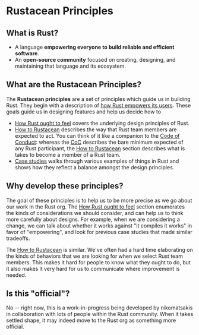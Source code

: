 # Rustacean Principles

## What is Rust?

* A language **empowering everyone to build reliable and efficient software**.
* An **open-source community** focused on creating, designing, and maintaining that language and its ecosystem.

## What are the Rustacean Principles?

The **Rustacean principles** are a set of principles which guide us in building Rust. They begin with a description of [how Rust empowers its users](./how_rust_empowers.md). These goals guide us in designing features and help us decide how to 

* [How Rust ought to feel](./how_rust_feels.md) covers the underlying design principles of Rust.
* [How to Rustacean](./how_to_rustacean.md) describes the way that Rust team members are expected to act. You can think of it like a companion to the [Code of Conduct][CoC]: whereas the [CoC] describes the bare minimum expected of any Rust participant, the [How to Rustacean] section describes what is takes to become a member of a Rust team.
* [Case studies](./case_studies.md) walks through various examples of things in Rust and shows how they reflect a balance amongst the design principles.

## Why develop these principles?

The goal of these principles is to help us to be more precise as we go about our work in the Rust org. The [How Rust ought to feel](./how_rust_feels.md) section enumerates the kinds of considerations we should consider, and can help us to think more carefully about designs. For example, when we are considering a change, we can talk about whether it works against "it compiles it works" in favor of "empowering", and look for previous case studies that made similar tradeoffs.

The [How to Rustacean](./how_to_rustacean.md) is similar. We've often had a hard time elaborating on the kinds of behaviors that we are looking for when we select Rust team members. This makes it hard for people to know what they ought to do, but it also makes it very hard for us to communicate where improvement is needed.

## Is this "official"?

No -- right now, this is a work-in-progress being developed by nikomatsakis in collaboration with lots of people within the Rust community. When it takes settled shape, it may indeed move to the Rust org as something more official.

[CoC]: https://www.rust-lang.org/policies/code-of-conduct
[How to Rustacean]: ./how_to_rustacean.md